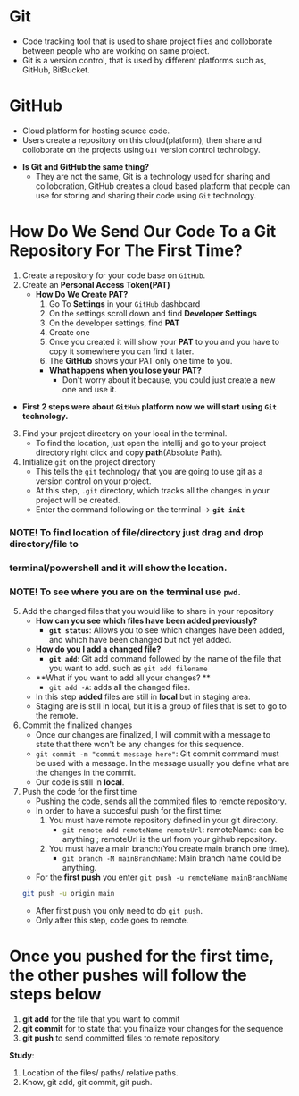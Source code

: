 # Git
- Code tracking tool that is used to share project files and colloborate between
  people who are working on same project.
- Git is a version control, that is used by different platforms such as,
  GitHub, BitBucket.

# GitHub
- Cloud platform for hosting source code.
- Users create a repository on this cloud(platform), then share and colloborate on
  the projects using `GIT` version control technology.

* **Is Git and GitHub the same thing?**
    - They are not the same, Git is a technology used for sharing and colloboration,
      GitHub creates a cloud based platform that people can use for storing and sharing
      their code using `Git` technology.

# How Do We Send Our Code To a Git Repository For The First Time?
1. Create a repository for your code base on `GitHub`.
2. Create an **Personal Access Token(PAT)**
    * **How Do We Create PAT?**
        1. Go To **Settings** in your `GitHub` dashboard
        2. On the settings scroll down and find **Developer Settings**
        3. On the developer settings, find **PAT**
        4. Create one
        5. Once you created it will show your **PAT** to you and you have to copy
           it somewhere you can find it later.
        6. The **GitHub** shows your PAT only one time to you.
        * **What happens when you lose your PAT?**
            - Don't worry about it because, you could just create a new one and use it.
* **First 2 steps were about `GitHub` platform now we will start using `Git` technology.**
3. Find your project directory on your local in the terminal.
    * To find the location, just open the intellij and go to your project directory
      right click and copy **path**(Absolute Path).
4. Initialize `git` on the project directory
    * This tells the `git` technology that you are going to use git as a version
      control on your project.
    * At this step, `.git` directory, which tracks all the changes in your project will
      be created.
    * Enter the command following on the terminal -> **`git init`**
### NOTE! To find location of file/directory just drag and drop directory/file to
### terminal/powershell and it will show the location.
### NOTE! To see where you are on the terminal use `pwd`.

5. Add the changed files that you would like to share in your repository
    * **How can you see which files have been added previously?**
        - **`git status`**: Allows you to see which changes have been added, and which
          have been changed but not yet added.
    * **How do you I add a changed file?**
        - **`git add`**: Git add command followed by the name of the file that you
          want to add. such as `git add filename`
    * **What if you want to add all your changes? **
        - `git add -A`: adds all the changed files.
    * In this step **added** files are still in **local** but in staging area.
    * Staging are is still in local, but it is a group of files that is set to go to the
      remote.
6. Commit the finalized changes
    * Once our changes are finalized, I will commit with a message to state that
      there won't be any changes for this sequence.
    * `git commit -m "commit message here"`: Git commit command must be used with
      a message. In the message usually you define what are the changes in the commit.
    * Our code is still in **local**.
7. Push the code for the first time
    * Pushing the code, sends all the commited files to remote repository.
    * In order to have a succesful push for the first time:
        1. You must have remote repository defined in your git directory.
            - `git remote add remoteName remoteUrl`: remoteName: can be anything
              ; remoteUrl is the url from your github repository.
        2. You must have a main branch:(You create main branch one time).
            - `git branch -M mainBranchName`: Main branch name could be anything.
    * For the **first push** you enter `git push -u remoteName mainBranchName`
     ```bash 
     git push -u origin main
     ```
    * After first push you only need to do `git push`.
    * Only after this step, code goes to remote.


# Once you pushed for the first time, the other pushes will follow the steps below
1. **git add** for the file that you want to commit
2. **git commit** for to state that you finalize your changes for the sequence
3. **git push** to send committed files to remote repository.


**Study**:
1. Location of the files/ paths/ relative paths.
2. Know, git add, git commit, git push.
